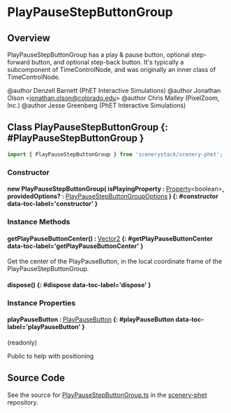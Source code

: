 # PlayPauseStepButtonGroup

## Overview

PlayPauseStepButtonGroup has a play &amp; pause button, optional step-forward button, and optional step-back button.
It's typically a subcomponent of TimeControlNode, and was originally an inner class of TimeControlNode.

@author Denzell Barnett (PhET Interactive Simulations)
@author Jonathan Olson &lt;jonathan.olson@colorado.edu&gt;
@author Chris Malley (PixelZoom, Inc.)
@author Jesse Greenberg (PhET Interactive Simulations)

## Class PlayPauseStepButtonGroup {: #PlayPauseStepButtonGroup }


```js
import { PlayPauseStepButtonGroup } from 'scenerystack/scenery-phet';
```
### Constructor

#### new PlayPauseStepButtonGroup( isPlayingProperty : <span style="font-weight: 400;">[Property](../axon/Property.md)&lt;<span style="color: hsla(calc(var(--md-hue) + 180deg),80%,40%,1);">boolean</span>&gt;</span>, providedOptions? : <span style="font-weight: 400;">[PlayPauseStepButtonGroupOptions](../scenery-phet/PlayPauseStepButtonGroup.md#PlayPauseStepButtonGroupOptions)</span> ) {: #constructor data-toc-label='constructor' }

### Instance Methods

#### getPlayPauseButtonCenter() : <span style="font-weight: 400;">[Vector2](../dot/Vector2.md)</span> {: #getPlayPauseButtonCenter data-toc-label='getPlayPauseButtonCenter' }

Get the center of the PlayPauseButton, in the local coordinate frame of the PlayPauseStepButtonGroup.

#### dispose() {: #dispose data-toc-label='dispose' }

### Instance Properties

#### playPauseButton : <span style="font-weight: 400;">[PlayPauseButton](../scenery-phet/PlayPauseButton.md)</span> {: #playPauseButton data-toc-label='playPauseButton' }

(readonly)

Public to help with positioning



## Source Code

See the source for [PlayPauseStepButtonGroup.ts](https://github.com/phetsims/scenery-phet/blob/main/js/buttons/PlayPauseStepButtonGroup.ts) in the [scenery-phet](https://github.com/phetsims/scenery-phet) repository.
